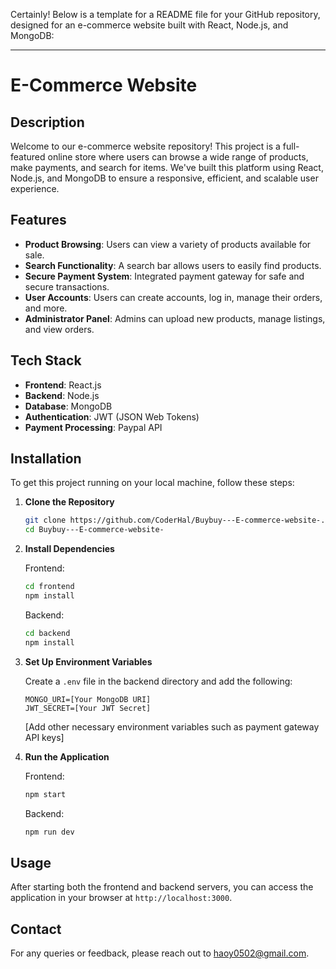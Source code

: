 Certainly! Below is a template for a README file for your GitHub repository, designed for an e-commerce website built with React, Node.js, and MongoDB:

---

# E-Commerce Website

## Description

Welcome to our e-commerce website repository! This project is a full-featured online store where users can browse a wide range of products, make payments, and search for items. We've built this platform using React, Node.js, and MongoDB to ensure a responsive, efficient, and scalable user experience.

## Features

- **Product Browsing**: Users can view a variety of products available for sale.
- **Search Functionality**: A search bar allows users to easily find products.
- **Secure Payment System**: Integrated payment gateway for safe and secure transactions.
- **User Accounts**: Users can create accounts, log in, manage their orders, and more.
- **Administrator Panel**: Admins can upload new products, manage listings, and view orders.

## Tech Stack

- **Frontend**: React.js
- **Backend**: Node.js
- **Database**: MongoDB
- **Authentication**: JWT (JSON Web Tokens)
- **Payment Processing**: Paypal API

## Installation

To get this project running on your local machine, follow these steps:

1. **Clone the Repository**

   ```bash
   git clone https://github.com/CoderHal/Buybuy---E-commerce-website-.git
   cd Buybuy---E-commerce-website-
   ```

2. **Install Dependencies**

   Frontend:

   ```bash
   cd frontend
   npm install
   ```

   Backend:

   ```bash
   cd backend
   npm install
   ```

3. **Set Up Environment Variables**

   Create a `.env` file in the backend directory and add the following:

   ```
   MONGO_URI=[Your MongoDB URI]
   JWT_SECRET=[Your JWT Secret]
   ```

   [Add other necessary environment variables such as payment gateway API keys]

4. **Run the Application**

   Frontend:

   ```bash
   npm start
   ```

   Backend:

   ```bash
   npm run dev
   ```

## Usage

After starting both the frontend and backend servers, you can access the application in your browser at `http://localhost:3000`.

## Contact

For any queries or feedback, please reach out to haoy0502@gmail.com.
